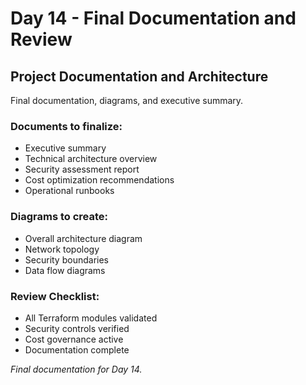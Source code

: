 # Day 14 - Final Documentation and Review

## Project Documentation and Architecture

Final documentation, diagrams, and executive summary.

### Documents to finalize:
- Executive summary
- Technical architecture overview
- Security assessment report
- Cost optimization recommendations
- Operational runbooks

### Diagrams to create:
- Overall architecture diagram
- Network topology
- Security boundaries
- Data flow diagrams

### Review Checklist:
- All Terraform modules validated
- Security controls verified
- Cost governance active
- Documentation complete

*Final documentation for Day 14.*
